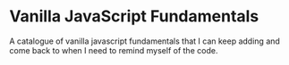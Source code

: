 # Vanilla JavaScript Fundamentals

A catalogue of vanilla javascript fundamentals that I can keep adding and come back to when I need to remind myself of the code.
